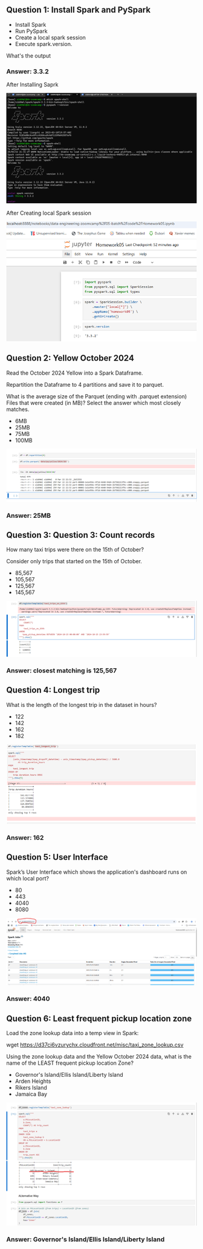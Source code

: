 ## Question 1: Install Spark and PySpark ##

- Install Spark
- Run PySpark
- Create a local spark session
- Execute spark.version.

What's the output

### Answer: 3.3.2 ###

After Installing Saprk

![alt text](images/image.png)

After Creating local Spark session

![alt text](images/image-1.png)


## Question 2: Yellow October 2024 ##

Read the October 2024 Yellow into a Spark Dataframe.

Repartition the Dataframe to 4 partitions and save it to parquet.

What is the average size of the Parquet (ending with .parquet extension) Files that were created (in MB)? Select the answer which most closely matches.

- 6MB
- 25MB
- 75MB
- 100MB



![alt text](images/image-2.png)


### Answer: 25MB ###

## Question 3: Question 3: Count records ##

How many taxi trips were there on the 15th of October?

Consider only trips that started on the 15th of October.

- 85,567
- 105,567
- 125,567
- 145,567

![alt text](images/image-3.png)

### Answer: closest matching is 125,567 ###

## Question 4: Longest trip ##

What is the length of the longest trip in the dataset in hours?

- 122
- 142
- 162
- 182

![alt text](images/image-4.png)

### Answer: 162 ###

## Question 5: User Interface ##

Spark’s User Interface which shows the application's dashboard runs on which local port?

- 80
- 443
- 4040
- 8080

![alt text](images/image-5.png)

### Answer: 4040 ###


## Question 6: Least frequent pickup location zone  ##

Load the zone lookup data into a temp view in Spark:

wget https://d37ci6vzurychx.cloudfront.net/misc/taxi_zone_lookup.csv

Using the zone lookup data and the Yellow October 2024 data, what is the name of the LEAST frequent pickup location Zone?

- Governor's Island/Ellis Island/Liberty Island
- Arden Heights
- Rikers Island
- Jamaica Bay

![alt text](images/image-6.png)

### Answer: Governor's Island/Ellis Island/Liberty Island ###